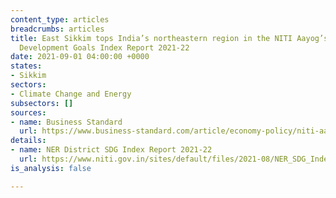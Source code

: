 ```yaml
---
content_type: articles
breadcrumbs: articles
title: East Sikkim tops India’s northeastern region in the NITI Aayog’s Sustainable
  Development Goals Index Report 2021-22
date: 2021-09-01 04:00:00 +0000
states:
- Sikkim
sectors:
- Climate Change and Energy
subsectors: []
sources:
- name: Business Standard
  url: https://www.business-standard.com/article/economy-policy/niti-aayog-releases-ner-district-sdg-index-report-east-sikkim-tops-chart-121082601260_1.html
details:
- name: NER District SDG Index Report 2021-22
  url: https://www.niti.gov.in/sites/default/files/2021-08/NER_SDG_Index_NITI_26082021.pdf
is_analysis: false

---
```

